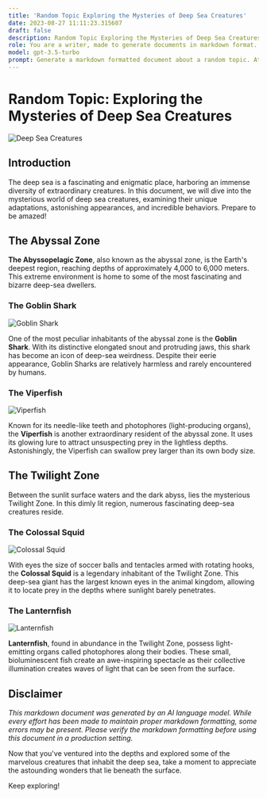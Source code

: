 ```yaml
---
title: 'Random Topic Exploring the Mysteries of Deep Sea Creatures'
date: 2023-08-27 11:11:23.315607
draft: false
description: Random Topic Exploring the Mysteries of Deep Sea Creatures
role: You are a writer, made to generate documents in markdown format. It is very important that all of the documents you generate are in valid markdown format.
model: gpt-3.5-turbo
prompt: Generate a markdown formatted document about a random topic. At the bottom, include a disclaimer explaining that the document was generated by you. The first line of the document should be the title. Make sure that the entire document is in proper markdown format, using a mix of various tags to make the document visually appealing.
---
```


# Random Topic: Exploring the Mysteries of Deep Sea Creatures

![Deep Sea Creatures](https://www.example.com/deepsea.jpg)

## Introduction

The deep sea is a fascinating and enigmatic place, harboring an immense diversity of extraordinary creatures. In this document, we will dive into the mysterious world of deep sea creatures, examining their unique adaptations, astonishing appearances, and incredible behaviors. Prepare to be amazed!

## The Abyssal Zone

**The Abyssopelagic Zone**, also known as the abyssal zone, is the Earth's deepest region, reaching depths of approximately 4,000 to 6,000 meters. This extreme environment is home to some of the most fascinating and bizarre deep-sea dwellers.

### The Goblin Shark

![Goblin Shark](https://www.example.com/goblinshark.jpg)

One of the most peculiar inhabitants of the abyssal zone is the **Goblin Shark**. With its distinctive elongated snout and protruding jaws, this shark has become an icon of deep-sea weirdness. Despite their eerie appearance, Goblin Sharks are relatively harmless and rarely encountered by humans.

### The Viperfish

![Viperfish](https://www.example.com/viperfish.jpg)

Known for its needle-like teeth and photophores (light-producing organs), the **Viperfish** is another extraordinary resident of the abyssal zone. It uses its glowing lure to attract unsuspecting prey in the lightless depths. Astonishingly, the Viperfish can swallow prey larger than its own body size.

## The Twilight Zone

Between the sunlit surface waters and the dark abyss, lies the mysterious Twilight Zone. In this dimly lit region, numerous fascinating deep-sea creatures reside.

### The Colossal Squid

![Colossal Squid](https://www.example.com/colossalsquid.jpg)

With eyes the size of soccer balls and tentacles armed with rotating hooks, the **Colossal Squid** is a legendary inhabitant of the Twilight Zone. This deep-sea giant has the largest known eyes in the animal kingdom, allowing it to locate prey in the depths where sunlight barely penetrates.

### The Lanternfish

![Lanternfish](https://www.example.com/lanternfish.jpg)

**Lanternfish**, found in abundance in the Twilight Zone, possess light-emitting organs called photophores along their bodies. These small, bioluminescent fish create an awe-inspiring spectacle as their collective illumination creates waves of light that can be seen from the surface.

## Disclaimer

*This markdown document was generated by an AI language model. While every effort has been made to maintain proper markdown formatting, some errors may be present. Please verify the markdown formatting before using this document in a production setting.*

Now that you've ventured into the depths and explored some of the marvelous creatures that inhabit the deep sea, take a moment to appreciate the astounding wonders that lie beneath the surface.

Keep exploring!
